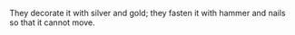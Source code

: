 They decorate it with silver and gold; they fasten it with hammer and nails so that it cannot move.
